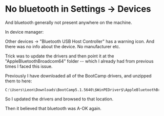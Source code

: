 ﻿# No bluetooth in Settings -> Devices

And bluetooth generally not present anywhere on the machine.

In device manager:

Other devices -> "Bluetooth USB Host Controller" has a warning icon. And there was no info about the device.
No manufacturer etc.

Trick was to update the drivers and then point it at the "AppleBluetoothBroadcom64" folder -- which I already had from previous times I faced this issue.

Previously I have downloaded all of the BootCamp drivers, and unzipped them to here:


    C:\Users\Leon\Downloads\BootCamp5.1.5640\$WinPEDriver$\AppleBluetoothBroadcom64

So I updated the drivers and browsed to that location.

Then it believed that bluetooth was A-OK again.